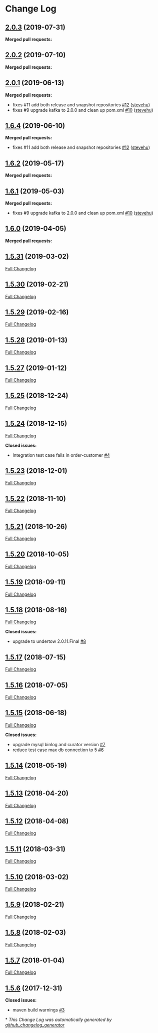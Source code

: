# Change Log

## [2.0.3](https://github.com/networknt/light-saga-4j/tree/2.0.3) (2019-07-31)


**Merged pull requests:**


## [2.0.2](https://github.com/networknt/light-saga-4j/tree/2.0.2) (2019-07-10)


**Merged pull requests:**


## [2.0.1](https://github.com/networknt/light-saga-4j/tree/2.0.1) (2019-06-13)


**Merged pull requests:**


- fixes \#11 add both release and snapshot repositories [\#12](https://github.com/networknt/light-saga-4j/pull/12) ([stevehu](https://github.com/stevehu))
- fixes \#9 upgrade kafka to 2.0.0 and clean up pom.xml [\#10](https://github.com/networknt/light-saga-4j/pull/10) ([stevehu](https://github.com/stevehu))
## [1.6.4](https://github.com/networknt/light-saga-4j/tree/1.6.4) (2019-06-10)


**Merged pull requests:**


- fixes \#11 add both release and snapshot repositories [\#12](https://github.com/networknt/light-saga-4j/pull/12) ([stevehu](https://github.com/stevehu))
## [1.6.2](https://github.com/networknt/light-saga-4j/tree/1.6.2) (2019-05-17)


**Merged pull requests:**


## [1.6.1](https://github.com/networknt/light-saga-4j/tree/1.6.1) (2019-05-03)


**Merged pull requests:**


- fixes \#9 upgrade kafka to 2.0.0 and clean up pom.xml [\#10](https://github.com/networknt/light-saga-4j/pull/10) ([stevehu](https://github.com/stevehu))
## [1.6.0](https://github.com/networknt/light-saga-4j/tree/1.6.0) (2019-04-05)


**Merged pull requests:**


## [1.5.31](https://github.com/networknt/light-saga-4j/tree/1.5.31) (2019-03-02)
[Full Changelog](https://github.com/networknt/light-saga-4j/compare/1.5.30...1.5.31)

## [1.5.30](https://github.com/networknt/light-saga-4j/tree/1.5.30) (2019-02-21)
[Full Changelog](https://github.com/networknt/light-saga-4j/compare/1.5.29...1.5.30)

## [1.5.29](https://github.com/networknt/light-saga-4j/tree/1.5.29) (2019-02-16)
[Full Changelog](https://github.com/networknt/light-saga-4j/compare/1.5.28...1.5.29)

## [1.5.28](https://github.com/networknt/light-saga-4j/tree/1.5.28) (2019-01-13)
[Full Changelog](https://github.com/networknt/light-saga-4j/compare/1.5.27...1.5.28)

## [1.5.27](https://github.com/networknt/light-saga-4j/tree/1.5.27) (2019-01-12)
[Full Changelog](https://github.com/networknt/light-saga-4j/compare/1.5.25...1.5.27)

## [1.5.25](https://github.com/networknt/light-saga-4j/tree/1.5.25) (2018-12-24)
[Full Changelog](https://github.com/networknt/light-saga-4j/compare/1.5.24...1.5.25)

## [1.5.24](https://github.com/networknt/light-saga-4j/tree/1.5.24) (2018-12-15)
[Full Changelog](https://github.com/networknt/light-saga-4j/compare/1.5.23...1.5.24)

**Closed issues:**

- Integration test case fails in order-customer [\#4](https://github.com/networknt/light-saga-4j/issues/4)

## [1.5.23](https://github.com/networknt/light-saga-4j/tree/1.5.23) (2018-12-01)
[Full Changelog](https://github.com/networknt/light-saga-4j/compare/1.5.22...1.5.23)

## [1.5.22](https://github.com/networknt/light-saga-4j/tree/1.5.22) (2018-11-10)
[Full Changelog](https://github.com/networknt/light-saga-4j/compare/1.5.21...1.5.22)

## [1.5.21](https://github.com/networknt/light-saga-4j/tree/1.5.21) (2018-10-26)
[Full Changelog](https://github.com/networknt/light-saga-4j/compare/1.5.20...1.5.21)

## [1.5.20](https://github.com/networknt/light-saga-4j/tree/1.5.20) (2018-10-05)
[Full Changelog](https://github.com/networknt/light-saga-4j/compare/1.5.19...1.5.20)

## [1.5.19](https://github.com/networknt/light-saga-4j/tree/1.5.19) (2018-09-11)
[Full Changelog](https://github.com/networknt/light-saga-4j/compare/1.5.18...1.5.19)

## [1.5.18](https://github.com/networknt/light-saga-4j/tree/1.5.18) (2018-08-16)
[Full Changelog](https://github.com/networknt/light-saga-4j/compare/1.5.17...1.5.18)

**Closed issues:**

- upgrade to undertow 2.0.11.Final [\#8](https://github.com/networknt/light-saga-4j/issues/8)

## [1.5.17](https://github.com/networknt/light-saga-4j/tree/1.5.17) (2018-07-15)
[Full Changelog](https://github.com/networknt/light-saga-4j/compare/1.5.16...1.5.17)

## [1.5.16](https://github.com/networknt/light-saga-4j/tree/1.5.16) (2018-07-05)
[Full Changelog](https://github.com/networknt/light-saga-4j/compare/1.5.15...1.5.16)

## [1.5.15](https://github.com/networknt/light-saga-4j/tree/1.5.15) (2018-06-18)
[Full Changelog](https://github.com/networknt/light-saga-4j/compare/1.5.14...1.5.15)

**Closed issues:**

- upgrade mysql binlog and curator version [\#7](https://github.com/networknt/light-saga-4j/issues/7)
- reduce test case max db connection to 5 [\#6](https://github.com/networknt/light-saga-4j/issues/6)

## [1.5.14](https://github.com/networknt/light-saga-4j/tree/1.5.14) (2018-05-19)
[Full Changelog](https://github.com/networknt/light-saga-4j/compare/1.5.13...1.5.14)

## [1.5.13](https://github.com/networknt/light-saga-4j/tree/1.5.13) (2018-04-20)
[Full Changelog](https://github.com/networknt/light-saga-4j/compare/1.5.12...1.5.13)

## [1.5.12](https://github.com/networknt/light-saga-4j/tree/1.5.12) (2018-04-08)
[Full Changelog](https://github.com/networknt/light-saga-4j/compare/1.5.11...1.5.12)

## [1.5.11](https://github.com/networknt/light-saga-4j/tree/1.5.11) (2018-03-31)
[Full Changelog](https://github.com/networknt/light-saga-4j/compare/1.5.10...1.5.11)

## [1.5.10](https://github.com/networknt/light-saga-4j/tree/1.5.10) (2018-03-02)
[Full Changelog](https://github.com/networknt/light-saga-4j/compare/1.5.9...1.5.10)

## [1.5.9](https://github.com/networknt/light-saga-4j/tree/1.5.9) (2018-02-21)
[Full Changelog](https://github.com/networknt/light-saga-4j/compare/1.5.8...1.5.9)

## [1.5.8](https://github.com/networknt/light-saga-4j/tree/1.5.8) (2018-02-03)
[Full Changelog](https://github.com/networknt/light-saga-4j/compare/1.5.7...1.5.8)

## [1.5.7](https://github.com/networknt/light-saga-4j/tree/1.5.7) (2018-01-04)
[Full Changelog](https://github.com/networknt/light-saga-4j/compare/1.5.6...1.5.7)

## [1.5.6](https://github.com/networknt/light-saga-4j/tree/1.5.6) (2017-12-31)
**Closed issues:**

- maven build warnings [\#3](https://github.com/networknt/light-saga-4j/issues/3)



\* *This Change Log was automatically generated by [github_changelog_generator](https://github.com/skywinder/Github-Changelog-Generator)*
